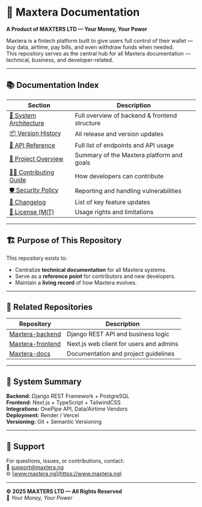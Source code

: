 # 📘 Maxtera Documentation

**A Product of MAXTERS LTD — Your Money, Your Power**

Maxtera is a fintech platform built to give users full control of their wallet — buy data, airtime, pay bills, and even withdraw funds when needed.  
This repository serves as the central hub for all Maxtera documentation — technical, business, and developer-related.

---

## 📚 Documentation Index

| Section | Description |
|----------|-------------|
| [🧩 System Architecture](./SYSTEM-ARCHITECTURE.md) | Full overview of backend & frontend structure |
| [📦 Version History](./VERSION.md) | All release and version updates |
| [🔌 API Reference](./API_REFERENCE.md) | Full list of endpoints and API usage |
| [📘 Project Overview](./PROJECT_OVERVIEW.md) | Summary of the Maxtera platform and goals |
| [🧑‍💻 Contributing Guide](./CONTRIBUTING.md) | How developers can contribute |
| [🛡️ Security Policy](./SECURITY.md) | Reporting and handling vulnerabilities |
| [🧾 Changelog](./CHANGELOG.md) | List of key feature updates |
| [📜 License (MIT)](./LICENSE) | Usage rights and limitations |

---

## 🏗️ Purpose of This Repository

This repository exists to:
- Centralize **technical documentation** for all Maxtera systems.  
- Serve as a **reference point** for contributors and new developers.  
- Maintain a **living record** of how Maxtera evolves.  

---

## 🧠 Related Repositories

| Repository | Description |
|-------------|-------------|
| [Maxtera-backend](https://github.com/Maxters-ltd/Maxtera-backend) | Django REST API and business logic |
| [Maxtera-frontend](https://github.com/Maxters-ltd/Maxtera-frontend) | Next.js web client for users and admins |
| [Maxtera-docs](https://github.com/Maxters-ltd/Maxtera-docs) | Documentation and project guidelines |

---

## 🧩 System Summary

**Backend:** Django REST Framework + PostgreSQL  
**Frontend:** Next.js + TypeScript + TailwindCSS  
**Integrations:** OnePipe API, Data/Airtime Vendors  
**Deployment:** Render / Vercel  
**Versioning:** Git + Semantic Versioning  

---

## 💬 Support

For questions, issues, or contributions, contact:  
📧 [support@maxtera.ng](mailto:support@maxtera.ng)  
🌐 [www.maxtera.ng](https://www.maxtera.ng)

---

**© 2025 MAXTERS LTD — All Rights Reserved**  
💼 *Your Money, Your Power*